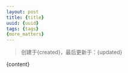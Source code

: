 ```yaml
---
layout: post
title: {title}
uuid: {uuid}
tags: {tags}
{more_matters}
---
```

> 创建于{created}，最后更新于：{updated}

{content}

